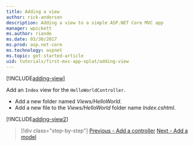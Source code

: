 ```yaml
---
title: Adding a view
author: rick-anderson
description: Adding a view to a simple ASP.NET Core MVC app
manager: wpickett
ms.author: riande
ms.date: 03/30/2017
ms.prod: asp.net-core
ms.technology: aspnet
ms.topic: get-started-article
uid: tutorials/first-mvc-app-xplat/adding-view
---
```


[!INCLUDE[adding-view](../../includes/mvc-intro/adding_view1.md)]

Add an `Index` view for the `HelloWorldController`.

* Add a new folder named *Views/HelloWorld*.
* Add a new file to the *Views/HelloWorld* folder name *Index.cshtml*.

[!INCLUDE[adding-view2](../../includes/mvc-intro/adding_view2.md)]

>[!div class="step-by-step"]
[Previous - Add a controller](adding-controller.md)
[Next - Add a model](adding-model.md)
